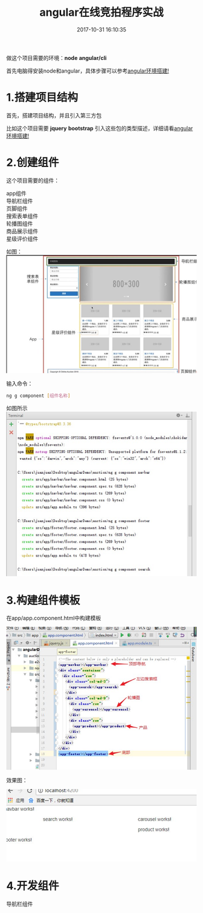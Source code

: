 ﻿---
title: angular在线竞拍程序实战
date: 2017-10-31 16:10:35
tags: angular
---

做这个项目需要的环境：**node** **angular/cli**

首先电脑得安装node和angular，具体步骤可以参考[angular环境搭建!](https://juanjuan666.github.io/2017/11/01/angular/)

# 1.搭建项目结构
首先，搭建项目结构，并且引入第三方包

比如这个项目需要 **jquery** **bootstrap**
引入这些包的类型描述，详细请看[angular环境搭建!](https://juanjuan666.github.io/2017/11/01/angular/)

# 2.创建组件

这个项目需要的组件：

app组件   
导航栏组件   
页脚组件    
搜索表单组件   
轮播图组件   
商品展示组件  
星级评价组件

如图：![](auction/auctioncom.jpg)

输入命令：
```bash
ng g component [组件名称]
```
如图所示
![](auction/auctcoms.jpg)


# 3.构建组件模板

在app/app.component.html中构建模板

![](auction/zujjig.jpg)

效果图：

![](auction/jigiot.jpg)

# 4.开发组件
导航栏组件